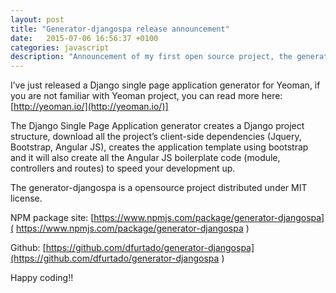 ```yaml
---
layout: post
title: "Generator-djangospa release announcement" 
date:   2015-07-06 16:56:37 +0100
categories: javascript
description: "Announcement of my first open source project, the generator-djangospa. The djangospa is a yoeman generator which allows you to create since page applications for Django."
---
```


I’ve just released a Django single page application generator for Yeoman, if you are not familiar with Yeoman 
project, you can read more here: [http://yeoman.io/](http://yeoman.io/)]

The Django Single Page Application generator creates a Django project structure, download all the project’s 
client-side dependencies (Jquery, Bootstrap, Angular JS), creates the application template using bootstrap 
and it will also create all the Angular JS boilerplate code (module, controllers and routes) 
to speed your development up.

The generator-djangospa is a opensource project distributed under MIT license.

NPM package site: [https://www.npmjs.com/package/generator-djangospa]( https://www.npmjs.com/package/generator-djangospa
)

Github: [https://github.com/dfurtado/generator-djangospa](https://github.com/dfurtado/generator-djangospa
)

Happy coding!!
